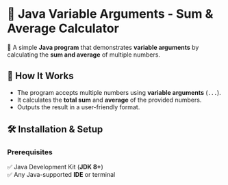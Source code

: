 # 🎯 **Java Variable Arguments - Sum & Average Calculator**  

🚀 A simple **Java program** that demonstrates **variable arguments** by calculating the **sum and average** of multiple numbers.

## 📌 **How It Works**
- The program accepts multiple numbers using **variable arguments** (`...`).
- It calculates the **total sum** and **average** of the provided numbers.
- Outputs the result in a user-friendly format.

## 🛠 **Installation & Setup**
### **Prerequisites**
✅ Java Development Kit (**JDK 8+**)  
✅ Any Java-supported **IDE** or terminal  

